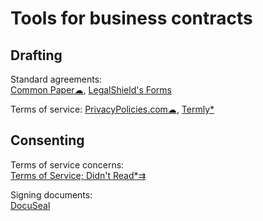 
# Tools for business contracts

## Drafting

Standard agreements:  
[Common Paper☁](https://commonpaper.com/),
[LegalShield's Forms](https://forms.legalshield.com/)

Terms of service:
[PrivacyPolicies.com☁](https://app.privacypolicies.com/),
[Termly*](https://termly.io/resources/templates/)

## Consenting

Terms of service concerns:  
[Terms of Service; Didn't Read*⇉](https://tosdr.org/)

Signing documents:  
[DocuSeal](https://www.docuseal.co/)
